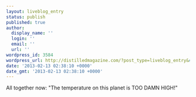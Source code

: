 ```yaml
---
layout: liveblog_entry
status: publish
published: true
author:
  display_name: ''
  login: ''
  email: ''
  url: ''
wordpress_id: 3584
wordpress_url: http://distilledmagazine.com/?post_type=liveblog_entry&#038;p=3584
date: '2013-02-13 02:38:10 +0000'
date_gmt: '2013-02-13 02:38:10 +0000'
---
```

<p>All together now: "The temperature on this planet is TOO DAMN HIGH!"</p>
